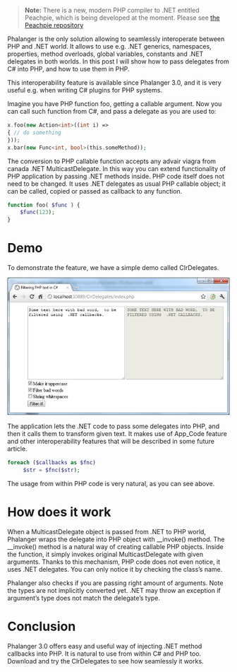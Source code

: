 > **Note:** There is a new, modern PHP compiler to .NET entitled Peachpie, which is being developed at the moment. Please see [the Peachpie repository](https://github.com/iolevel/peachpie)

Phalanger is the only solution allowing to seamlessly interoperate between PHP and .NET world. It allows to use e.g. .NET generics, namespaces, properties, method overloads, global variables, constants and .NET delegates in both worlds. In this post I will show how to pass delegates from C# into PHP, and how to use them in PHP.

This interoperability feature is available since Phalanger 3.0, and it is very useful e.g. when writing C# plugins for PHP systems.

Imagine you have PHP function foo, getting a callable argument. Now you can call such function from C#, and pass a delegate as you are used to:

```php
x.foo(new Action<int>((int i) =>
{ // do something
}));
x.bar(new Func<int, bool>(this.someMethod));
```

The conversion to PHP callable function accepts any advair viagra from canada .NET MulticastDelegate. In this way you can extend functionality of PHP application by passing .NET methods inside. PHP code itself does not need to be changed. It uses .NET delegates as usual PHP callable object; it can be called, copied or passed as callback to any function.

```php
function foo( $func ) {
    $func(123);
}
```

# Demo

To demonstrate the feature, we have a simple demo called ClrDelegates.

![ClrDelegates](ClrDelegates.jpg)

The application lets the .NET code to pass some delegates into PHP, and then it calls them to transform given text. It makes use of App_Code feature and other interoperability features that will be described in some future article.

```php
foreach ($callbacks as $fnc)
     $str = $fnc($str);
```

The usage from within PHP code is very natural, as you can see above.

# How does it work

When a MulticastDelegate object is passed from .NET to PHP world, Phalanger wraps the delegate into PHP object with __invoke() method. The __invoke() method is a natural way of creating callable PHP objects. Inside the function, it simply invokes original MulticastDelegate with given arguments. Thanks to this mechanism, PHP code does not even notice, it uses .NET delegates. You can only notice it by checking the class’s name.

Phalanger also checks if you are passing right amount of arguments. Note the types are not implicitly converted yet. .NET may throw an exception if argument’s type does not match the delegate’s type.

# Conclusion

Phalanger 3.0 offers easy and useful way of injecting .NET method callbacks into PHP. It is natural to use from within C# and PHP too. Download and try the ClrDelegates to see how seamlessly it works.


